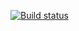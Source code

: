 [![Build status](https://ci.appveyor.com/api/projects/status/9797p5veh1am3ey4?svg=true)](https://ci.appveyor.com/project/Ksenya31/homework4)
